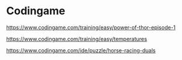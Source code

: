 # Codingame

https://www.codingame.com/training/easy/power-of-thor-episode-1

https://www.codingame.com/training/easy/temperatures

https://www.codingame.com/ide/puzzle/horse-racing-duals
